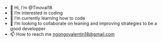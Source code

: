 - 👋 Hi, I’m @Tinoval18
- 👀 I’m interested in coding 
- 🌱 I’m currently learning how to code 
- 💞️ I’m looking to collaborate on leaning and improving strategies to be a good developper 
- 📫 How to reach me ngongovalentin18@gmail.com

<!---
Tinoval18/Tinoval18 is a ✨ special ✨ repository because its `README.md` (this file) appears on your GitHub profile.
You can click the Preview link to take a look at your changes.
--->
